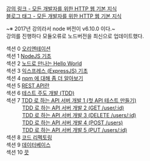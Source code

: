 [강의 링크 - 모든 개발자를 위한 HTTP 웹 기본 지식](https://www.inflearn.com/course/%ED%85%8C%EC%8A%A4%ED%8A%B8%EC%A3%BC%EB%8F%84%EA%B0%9C%EB%B0%9C-tdd-nodejs-api#curriculum)  
[블로그 태그 - 모든 개발자를 위한 HTTP 웹 기본 지식](https://prunier.tistory.com/category/%EC%B1%85%2C%20%EA%B0%95%EC%9D%98/%EB%AA%A8%EB%93%A0%20%EA%B0%9C%EB%B0%9C%EC%9E%90%EB%A5%BC%20%EC%9C%84%ED%95%9C%20HTTP%20%EC%9B%B9%20%EA%B8%B0%EB%B3%B8%20%EC%A7%80%EC%8B%9D)

~※ 2017년 강의라서 node 버전이 v6.10.0 이다.~  
강의를 진행하다 모듈오류로 노드버전을 최신으로 업데이트했다.

섹션  0 [오리엔테이션](https://prunier.tistory.com/97)  
섹션  1 [NodeJS 기초](https://prunier.tistory.com/98)  
섹션  2 [노드로 만나는 Hello World](https://prunier.tistory.com/99)  
섹션  3 [익스프레스 (ExpressJS) 기초](https://prunier.tistory.com/100)  
섹션  4 [npm 에 대해 좀 더 알아보기](https://prunier.tistory.com/101)  
섹션  5 [REST API란](https://prunier.tistory.com/102)  
섹션  6 [테스트 주도 개발 (TDD)](https://prunier.tistory.com/103)  
섹션  7 [TDD 로 하는 API 서버 개발 1 (첫 API 테스트 만들기)](https://prunier.tistory.com/104)  
&nbsp;&nbsp;&nbsp;&nbsp;&nbsp;&nbsp;&nbsp;&nbsp;&nbsp;&nbsp;
[TDD 로 하는 API 서버 개발 2 (GET /user/:id)](https://prunier.tistory.com/105)  
&nbsp;&nbsp;&nbsp;&nbsp;&nbsp;&nbsp;&nbsp;&nbsp;&nbsp;&nbsp;
[TDD 로 하는 API 서버 개발 3 (DELETE /users/:id)](https://prunier.tistory.com/106)  
&nbsp;&nbsp;&nbsp;&nbsp;&nbsp;&nbsp;&nbsp;&nbsp;&nbsp;&nbsp;
[TDD 로 하는 API 서버 개발 4 (POST /users)](https://prunier.tistory.com/107)  
&nbsp;&nbsp;&nbsp;&nbsp;&nbsp;&nbsp;&nbsp;&nbsp;&nbsp;&nbsp;
[TDD 로 하는 API 서버 개발 5 (PUT /users/:id)](https://prunier.tistory.com/108)  
섹션  8 [코드 리펙토링](https://prunier.tistory.com/109)  
섹션  9 [데이터베이스]()  
섹션 10 [끗]()  
